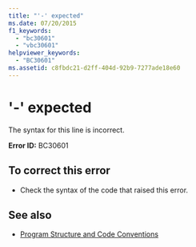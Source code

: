 ```yaml
---
title: "'-' expected"
ms.date: 07/20/2015
f1_keywords: 
  - "bc30601"
  - "vbc30601"
helpviewer_keywords: 
  - "BC30601"
ms.assetid: c8fbdc21-d2ff-404d-92b9-7277ade18e60
---
```

# '-' expected
The syntax for this line is incorrect.  
  
 **Error ID:** BC30601  
  
## To correct this error  
  
-   Check the syntax of the code that raised this error.  
  
## See also
- [Program Structure and Code Conventions](../../visual-basic/programming-guide/program-structure/program-structure-and-code-conventions.md)
